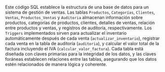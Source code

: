 Este código SQL establece la estructura de una base de datos para un sistema de gestión de ventas. Las tablas `Productos`, `Categorías`, `Clientes`, `Ventas`, `Productos_Ventas` y `Auditoria` almacenan información sobre productos, categorías de productos, clientes, detalles de ventas, relación entre productos y ventas, y registros de auditoría, respectivamente. Los `Triggers` implementados sirven para actualizar el inventario automáticamente después de cada venta (`actualizar_inventario`), registrar cada venta en la tabla de auditoría (`auditoria`), y calcular el valor total de la factura incluyendo el IVA (`calcular_valor_factura`). Cada tabla está diseñada con claves primarias para la integridad de los datos, y las claves foráneas establecen relaciones entre las tablas, asegurando que los datos estén relacionados de manera lógica y coherente.
